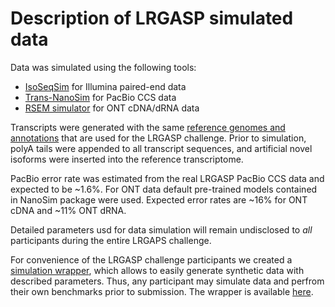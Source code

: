 # Description of LRGASP simulated data

Data was simulated using the following tools:
- [IsoSeqSim](https://github.com/yunhaowang/IsoSeqSim) for Illumina paired-end data
- [Trans-NanoSim](https://github.com/bcgsc/NanoSim) for PacBio CCS data
- [RSEM simulator](http://deweylab.biostat.wisc.edu/rsem/README.html) for ONT cDNA/dRNA data

Transcripts were generated with the same [reference genomes and annotations](reference-genomes.md) 
that are used for the LRGASP challenge. 
Prior to simulation, polyA tails were appended to all transcript sequences, and
artificial novel isoforms were inserted into the reference transcriptome.

PacBio error rate was estimated from the real LRGASP PacBio CCS data and expected to be ~1.6%.
For ONT data default pre-trained models contained in NanoSim package were used. 
Expected error rates are ~16% for ONT cDNA and ~11% ONT dRNA.

Detailed parameters usd for data simulation will remain undisclosed to *all* participants during the entire LRGAPS challenge.

For convenience of the LRGASP challenge participants we created a [simulation wrapper](https://github.com/LRGASP/lrgasp-simulation), which allows to easily 
generate synthetic data with described parameters. Thus, any participant may simulate data and perfrom their
own benchmarks prior to submission. The wrapper is available [here](https://github.com/LRGASP/lrgasp-simulation).